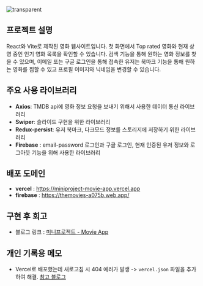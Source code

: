![transparent](https://capsule-render.vercel.app/api?type=transparent&fontColor=339af0&text=The%20Movies&height=130&fontSize=60)

## 프로젝트 설명
React와 Vite로 제작된 영화 웹사이트입니다. 첫 화면에서 Top rated 영화와 현재 상영 중인 인기 영화 목록을 확인할 수 있습니다. 검색 기능을 통해 원하는 영화 정보를 찾을 수 있으며, 이메일 또는 구글 로그인을 통해 접속한 유저는 북마크 기능을 통해 원하는 영화를 찜할 수 있고 프로필 이미지와 닉네임을 변경할 수 있습니다.

## 주요 사용 라이브러리
- **Axios**: TMDB api에 영화 정보 요청을 보내기 위해서 사용한 데이터 통신 라이브러리
- **Swiper**: 슬라이드 구현을 위한 라이브러리
- **Redux-persist**: 유저 북마크, 다크모드 정보를 스토리지에 저장하기 위한 라이브러리
- **Firebase** : email-password 로그인과 구글 로그인, 현재 인증된 유저 정보와 로그아웃 기능을 위해 사용한 라이브러리

## 배포 도메인
- **vercel** : https://miniproject-movie-app.vercel.app
- **firebase** : https://themovies-a075b.web.app/

## 구현 후 회고

- 블로그 링크 : [미니프로젝트 - Movie App](https://velog.io/@bory2321/%EB%AF%B8%EB%8B%88%ED%94%84%EB%A1%9C%EC%A0%9D%ED%8A%B8-Movie-App)

## 개인 기록용 메모
- Vercel로 배포했는데 새로고침 시 404 에러가 발생 -> `vercel.json` 파일을 추가하여 해결.  [참고 블로그](https://velog.io/@hying/Vercel-Vite-Build-Error-Vercel-Vite-%EB%B0%B0%ED%8F%AC%EC%8B%9C-%EB%9D%BC%EC%9A%B0%ED%84%B0-%EC%83%88%EB%A1%9C%EA%B3%A0%EC%B9%A8-404-%EC%97%90%EB%9F%AC) 
